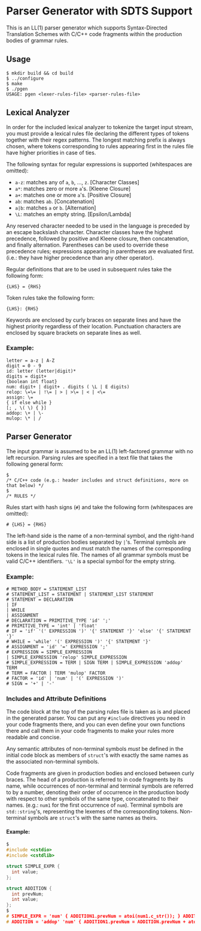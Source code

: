 # Parser Generator with SDTS Support

This is an LL(1) parser generator which supports Syntax-Directed Translation Schemes with C/C++ code fragments within the production bodies of grammar rules.

## Usage

```
$ mkdir build && cd build
$ ../configure
$ make
$ ./pgen
USAGE: pgen <lexer-rules-file> <parser-rules-file>
```

## Lexical Analyzer

In order for the included lexical analyzer to tokenize the target input stream, you must provide a lexical rules file declaring the different types of tokens together with their regex patterns. The longest matching prefix is always chosen, where tokens corresponding to rules appearing first in the rules file have higher priorities in case of ties.

The following syntax for regular expressions is supported (whitespaces are omitted):
- `a-z`: matches any of `a`, `b`, ..., `z`. [Character Classes]
- `a*`: matches zero or more `a`'s. [Kleene Closure]
- `a+`: matches one or more `a`'s. [Positive Closure]
- `ab`: matches `ab`. [Concatenation]
- `a|b`: matches `a` or `b`. [Alternation]
- `\L`: matches an empty string. [Epsilon/Lambda]

Any reserved character needed to be used in the language is preceded by an escape backslash character.
Character classes have the highest precedence, followed by positive and Kleene closure, then concatenation, and finally alternation. Parentheses can be used to override these precedence rules; expressions appearing in parentheses are evaluated first. (i.e.: they have higher precedence than any other operator).

Regular definitions that are to be used in subsequent rules take the following form:
```
{LHS} = {RHS}
```

Token rules take the following form:
```
{LHS}: {RHS}
```

Keywords are enclosed by curly braces on separate lines and have the highest priority regardless of their location.
Punctuation characters are enclosed by square brackets on separate lines as well.

### Example:

```
letter = a-z | A-Z
digit = 0 - 9
id: letter (letter|digit)*
digits = digit+
{boolean int float}
num: digit+ | digit+ . digits ( \L | E digits)
relop: \=\= | !\= | > | >\= | < | <\=
assign: \=
{ if else while }
[; , \( \) { }]
addop: \+ | \-
mulop: \* | /
```

## Parser Generator

The input grammar is assumed to be an LL(1) left-factored grammar with no left recursion.
Parsing rules are specified in a text file that takes the following general form:
```
$
/* C/C++ code (e.g.: header includes and struct definitions, more on that below) */
$
/* RULES */
```

Rules start with hash signs (`#`) and take the following form (whitespaces are omitted):
```
# {LHS} = {RHS}
```

The left-hand side is the name of a non-terminal symbol, and the right-hand side is a list of production bodies separated by `|`'s. Terminal symbols are enclosed in single quotes and must match the names of the corresponding tokens in the lexical rules file. The names of all grammar symbols must be valid C/C++ identifiers. `'\L'` is a special symbol for the empty string.

### Example:

```
# METHOD_BODY = STATEMENT_LIST
# STATEMENT_LIST = STATEMENT | STATEMENT_LIST STATEMENT
# STATEMENT = DECLARATION
| IF
| WHILE
| ASSIGNMENT
# DECLARATION = PRIMITIVE_TYPE 'id' ';'
# PRIMITIVE_TYPE = 'int' | 'float'
# IF = 'if' '(' EXPRESSION ')' '{' STATEMENT '}' 'else' '{' STATEMENT '}'
# WHILE = 'while' '(' EXPRESSION ')' '{' STATEMENT '}'
# ASSIGNMENT = 'id' '=' EXPRESSION ';'
# EXPRESSION = SIMPLE_EXPRESSION
| SIMPLE_EXPRESSION 'relop' SIMPLE_EXPRESSION
# SIMPLE_EXPRESSION = TERM | SIGN TERM | SIMPLE_EXPRESSION 'addop' TERM
# TERM = FACTOR | TERM 'mulop' FACTOR
# FACTOR = 'id' | 'num' | '(' EXPRESSION ')'
# SIGN = '+' | '-'
```

### Includes and Attribute Definitions

The code block at the top of the parsing rules file is taken as is and placed in the generated parser. You can put any `#include` directives you need in your code fragments there, and you can even define your own functions there and call them in your code fragments to make your rules more readable and concise.

Any semantic attributes of non-terminal symbols _must_ be defined in the initial code block as members of `struct`'s with exactly the same names as the associated non-terminal symbols.

Code fragments are given in production bodies and enclosed between curly braces. The head of a production is referred to in code fragments by its name, while occurrences of non-terminal and terminal symbols are referred to by a number, denoting their order of occurrence in the production body with respect to other symbols of the same type, concatenated to their names. (e.g.: `num1` for the first occurrence of `num`). Terminal symbols are `std::string`'s, representing the lexemes of the corresponding tokens. Non-terminal symbols are `struct`'s with the same names as theirs.

#### Example:

```c
$
#include <cstdio>
#include <cstdlib>

struct SIMPLE_EXPR {
  int value;
};

struct ADDITION {
  int prevNum;
  int value;
};
$
# SIMPLE_EXPR = 'num' { ADDITION1.prevNum = atoi(num1.c_str()); } ADDITION { SIMPLE_EXPR.value = ADDITION1.value; printf("Result: %d", SIMPLE_EXPR.value); }
# ADDITION = 'addop' 'num' { ADDITION1.prevNum = ADDITION.prevNum + atoi(num.c_str()); } ADDITION { ADDITION.value = ADDITION1.value; } | '\L' { ADDITION.value = ADDITION.prevNum; }
```
